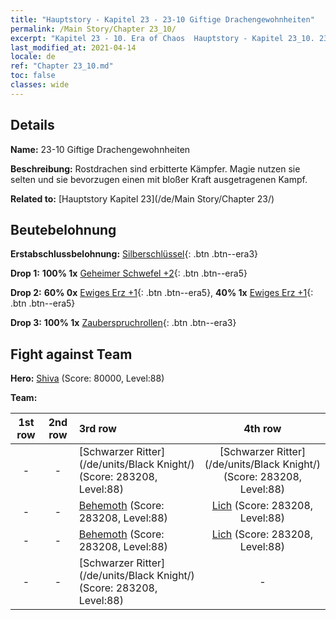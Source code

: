 ```yaml
---
title: "Hauptstory - Kapitel 23 - 23-10 Giftige Drachengewohnheiten"
permalink: /Main Story/Chapter 23_10/
excerpt: "Kapitel 23 - 10. Era of Chaos  Hauptstory - Kapitel 23_10. 23-10 Giftige Drachengewohnheiten"
last_modified_at: 2021-04-14
locale: de
ref: "Chapter 23_10.md"
toc: false
classes: wide
---
```


## Details

 **Name:** 23-10 Giftige Drachengewohnheiten

 **Beschreibung:** Rostdrachen sind erbitterte Kämpfer. Magie nutzen sie selten und sie bevorzugen einen mit bloßer Kraft ausgetragenen Kampf.

 **Related to:** [Hauptstory Kapitel 23](/de/Main Story/Chapter 23/)

## Beutebelohnung

 **Erstabschlussbelohnung:** [Silberschlüssel](/de/Items/con_693/){: .btn .btn--era3}

 **Drop 1:** **100% 1x** [Geheimer Schwefel +2](/de/Items/mat_78/){: .btn .btn--era5}

 **Drop 2:** **60% 0x** [Ewiges Erz +1](/de/Items/mat_68/){: .btn .btn--era5}, **40% 1x** [Ewiges Erz +1](/de/Items/mat_68/){: .btn .btn--era5}

 **Drop 3:** **100% 1x** [Zauberspruchrollen](/de/Items/con_694/){: .btn .btn--era3}


## Fight against Team
 **Hero:** [Shiva](/de/heroes/Shiva/) (Score: 80000, Level:88)

 **Team:**


  | 1st row | 2nd row | 3rd row | 4th row |
  |:----:|:----:|:----|:----:|
  | - | - | [Schwarzer Ritter](/de/units/Black Knight/) (Score: 283208, Level:88)  | [Schwarzer Ritter](/de/units/Black Knight/) (Score: 283208, Level:88)  |
  | - | - | [Behemoth](/de/units/Behemoth/) (Score: 283208, Level:88)  | [Lich](/de/units/Lich/) (Score: 283208, Level:88)  |
  | - | - | [Behemoth](/de/units/Behemoth/) (Score: 283208, Level:88)  | [Lich](/de/units/Lich/) (Score: 283208, Level:88)  |
  | - | - | [Schwarzer Ritter](/de/units/Black Knight/) (Score: 283208, Level:88)  | - |



